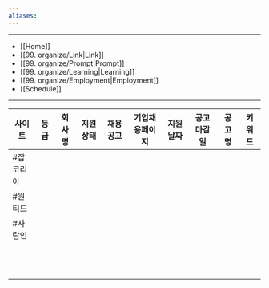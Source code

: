 ```yaml
---
aliases:
---
```


---
- [[Home]]
- [[99. organize/Link|Link]]
- [[99. organize/Prompt|Prompt]]
- [[99. organize/Learning|Learning]]
- [[99. organize/Employment|Employment]]
- [[Schedule]]
---

| 사이트   | 등급  | 회사명 | 지원 상태 | 채용 공고 | 기업채용페이지 | 지원 날짜 | 공고 마감일 | 공고명 | 키워드 |
| ----- | --- | --- | ----- | ----- | ------- | ----- | ------ | --- | --- |
| #잡코리아 |     |     |       |       |         |       |        |     |     |
| #원티드  |     |     |       |       |         |       |        |     |     |
| #사람인  |     |     |       |       |         |       |        |     |     |
|       |     |     |       |       |         |       |        |     |     |
|       |     |     |       |       |         |       |        |     |     |
|       |     |     |       |       |         |       |        |     |     |
|       |     |     |       |       |         |       |        |     |     |
|       |     |     |       |       |         |       |        |     |     |
|       |     |     |       |       |         |       |        |     |     |
|       |     |     |       |       |         |       |        |     |     |
|       |     |     |       |       |         |       |        |     |     |
|       |     |     |       |       |         |       |        |     |     |
|       |     |     |       |       |         |       |        |     |     |
|       |     |     |       |       |         |       |        |     |     |
|       |     |     |       |       |         |       |        |     |     |

